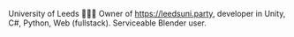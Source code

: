 University of Leeds 💪💪💪
Owner of https://leedsuni.party, developer in Unity, C#, Python, Web (fullstack). Serviceable Blender user.
